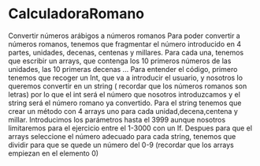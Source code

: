 # CalculadoraRomano
Convertir números arábigos a números romanos
Para poder convertir a números romanos, tenemos que fragmentar el número introducido en 4 partes, unidades, decenas, centenas y millares.
Para cada una, tenemos que escribir un arrays, que contenga los 10 primeros números de las unidades, las 10 primeras decenas ...
Para entender el código, primero tenemos que recoger un Int, que va a introducir el usuario, y nosotros lo queremos convertir en un string ( recordar que los números romanos son letras) por lo que el int será el número que nosotros introduzcamos y el string será el número romano ya convertido.
Para el string tenemos que crear un método con 4 arrays uno para cada unidad,decena,centena y millar.
Introducimos los parámetros hasta el 3999 aunque nosotros limitaremos para el ejercicio entre el 1-3000 con un If.
Despues para que el arrays seleccione el número adecuado para cada string, tenemos que dividir para que se quede un número del 0-9 (recordar que los arrays empiezan en el elemento 0)

